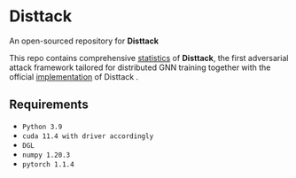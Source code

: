 # Disttack
An open-sourced repository for **Disttack**

This repo contains comprehensive [statistics](#statistics) of **Disttack**, the first adversarial attack framework tailored for distributed GNN training together with the official [implementation](#implementation) of Disttack </b>.

## Requirements
* `Python 3.9`
* `cuda 11.4 with driver accordingly`
* `DGL`
* `numpy 1.20.3`
* `pytorch 1.1.4`
